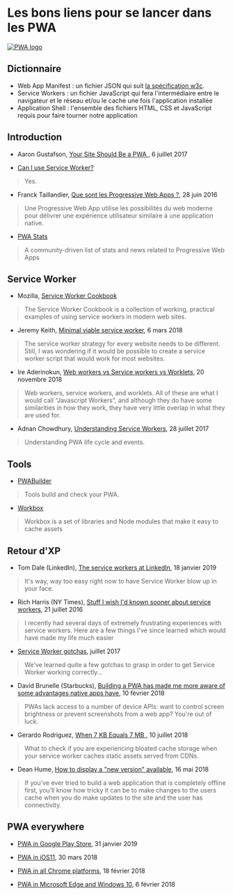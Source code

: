 # Les bons liens pour se lancer dans les PWA

[![PWA logo](https://user-images.githubusercontent.com/9122190/28998409-c5bf7362-7a00-11e7-9b63-db56694522e7.png)](https://github.com/webmaxru/progressive-web-apps-logo/issues/4)

## Dictionnaire 

- Web App Manifest : un fichier JSON qui suit [la spécification w3c](https://w3c.github.io/manifest/).
- Service Workers : un fichier JavaScript qui fera l'intermédiaire entre le navigateur et le réseau et/ou le cache une fois l'application installée
- Application Shell : l'ensemble des fichiers HTML, CSS et JavaScript requis pour faire tourner notre application

## Introduction 

* Aaron Gustafson, [Your Site Should Be a PWA ](https://www.aaron-gustafson.com/notebook/your-site-should-be-a-pwa/), 6 juillet 2017

* [Can I use Service Worker?](https://jakearchibald.github.io/isserviceworkerready/)

> Yes.

* Franck Taillandier, [Que sont les Progressive Web Apps ?](https://frank.taillandier.me/2016/06/28/que-sont-les-progressive-web-apps/), 28 juin 2016 

> Une Progressive Web App utilise les possibilités du web moderne pour délivrer une expérience utilisateur similaire à une application native.

* [PWA Stats](https://www.pwastats.com/)

> A community-driven list of stats and news related to Progressive Web Apps

## Service Worker

* Mozilla, [Service Worker Cookbook](https://serviceworke.rs/)

> The Service Worker Cookbook is a collection of working, practical examples of using service workers in modern web sites.

* Jeremy Keith, [Minimal viable service worker](https://adactio.com/journal/13540), 6 mars 2018

> The service worker strategy for every website needs to be different. Still, I was wondering if it would be possible to create a service worker script that would work for most websites.

* Ire Aderinokun, [Web workers vs Service workers vs Worklets](), 20 novembre 2018

> Web workers, service workers, and worklets. All of these are what I would call “Javascript Workers”, and although they do have some similarities in how they work, they have very little overlap in what they are used for.

* Adnan Chowdhury, [Understanding Service Workers](http://blog.88mph.io/2017/07/28/understanding-service-workers/), 28 juillet 2017

> Understanding PWA life cycle and events.

## Tools

* [PWABuilder](http://preview.pwabuilder.com/)

> Tools build and check your PWA.

* [Workbox](https://developers.google.com/web/tools/workbox/)

> Workbox is a set of libraries and Node modules that make it easy to cache assets


## Retour d'XP

* Tom Dale (LinkedIn), [The service workers at LinkedIn](https://twitter.com/tomdale/status/1086306144195395586), 18 janvier 2019

> It's way, way too easy right now to have Service Worker blow up in your face.

* Rich Harris (NY Times), [Stuff I wish I'd known sooner about service workers](https://gist.github.com/Rich-Harris/fd6c3c73e6e707e312d7c5d7d0f3b2f9), 21 juillet 2016

> I recently had several days of extremely frustrating experiences with service workers. Here are a few things I've since learned which would have made my life much easier

* [Service Worker gotchas](https://www.kollegorna.se/en/2017/06/service-worker-gotchas/), juillet 2017

> We’ve learned quite a few gotchas to grasp in order to get Service Worker working correctly…

*  David Brunelle (Starbucks), [Building a PWA has made me more aware of some advantages native apps have](https://twitter.com/davidbrunelle/status/962398379136331777), 10 février 2018

> PWAs lack access to a number of device APIs: want to control screen brightness or prevent screenshots from a web app? You're out of luck.

* Gerardo Rodriguez, [ When 7 KB Equals 7 MB ](https://cloudfour.com/thinks/when-7-kb-equals-7-mb/), 10 juillet 2018

> What to check if you are experiencing bloated cache storage when your service worker caches static assets served from CDNs.

* Dean Hume, [How to display a "new version" available](https://deanhume.com/displaying-a-new-version-available-progressive-web-app/), 16 mai 2018

> If you’ve ever tried to build a web application that is completely offline first, you’ll know how tricky it can be to make changes to the users cache when you do make updates to the site and the user has connectivity.

## PWA everywhere

* [PWA in Google Play Store](https://medium.com/@firt/google-play-store-now-open-for-progressive-web-apps-ec6f3c6ff3cc), 31 janvier 2019

* [PWA in iOS11](https://medium.com/@firt/progressive-web-apps-on-ios-are-here-d00430dee3a7), 30 mars 2018

* [PWA in all Chrome platforms](https://medium.com/@kennethrohde/progressive-web-apps-coming-to-all-chrome-platforms-80e31272e2a8), 18 février 2018

* [PWA in Microsoft Edge and Windows 10](https://blogs.windows.com/msedgedev/2018/02/06/welcoming-progressive-web-apps-edge-windows-10/), 6 février 2018



